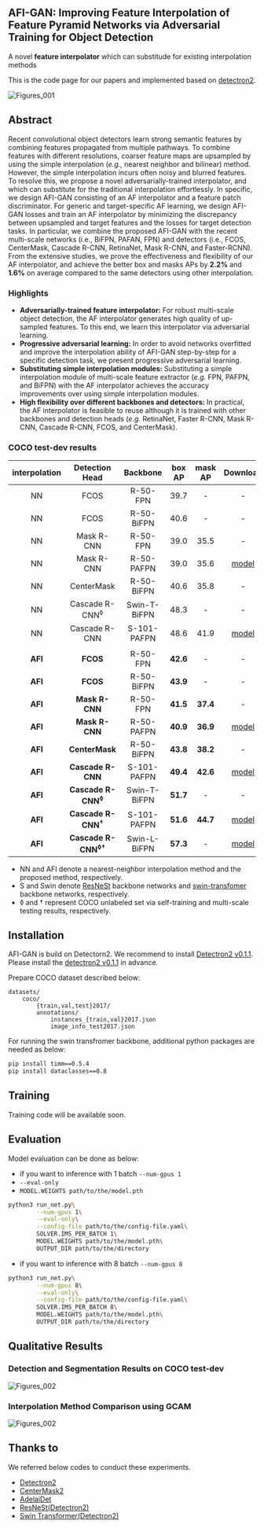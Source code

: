 ## AFI-GAN: Improving Feature Interpolation of Feature Pyramid Networks via Adversarial Training for Object Detection

A novel **feature interpolator** which can substitude for existing interpolation methods

This is the code page for our papers and implemented based on [detectron2](https://github.com/facebookresearch/detectron2).

![Figures_001](Figures/Main_FrameWorks.png)

## Abstract

Recent convolutional object detectors learn strong semantic features by combining features propagated from multiple pathways. 
To combine features with different resolutions,  coarser feature maps  are upsampled by using the simple interpolation (*e.g.,* nearest neighbor and bilinear) method. 
However, the simple interpolation incurs often noisy and blurred features. 
To resolve this, we propose a novel adversarially-trained interpolator, and which can substitute for the traditional interpolation effortlessly. 
In specific, we  design  AFI-GAN consisting of an AF interpolator and a feature patch discriminator. 
For generic and target-specific AF learning, we design AFI-GAN losses and train an AF interpolator by minimizing the discrepancy between upsampled and target features and the losses for target detection tasks. 
In particular, we combine the proposed AFI-GAN with the recent multi-scale  networks (i.e., BiFPN, PAFAN, FPN) and detectors (i.e., FCOS, CenterMask, Cascade R-CNN, RetinaNet, Mask R-CNN, and Faster-RCNN). 
From the  extensive studies, we prove the effectiveness and flexibility of our AF interpolator, and achieve the better box and masks APs by **2.2%** and **1.6%** on average compared to the same detectors using other interpolation.

### Highlights

* **Adversarially-trained feature interpolator:** For robust multi-scale object detection, the AF interpolator generates high quality of up-sampled features. To this end, we learn this interpolator via adversarial learning.
* **Progressive adversarial learning:** In order to avoid networks overfitted and improve the interpolation ability of AFI-GAN step-by-step for a specific detection task, we present progressive adversarial learning.
* **Substituting simple interpolation modules:** Substituting a simple interpolation module of multi-scale feature extractor (*e.g.* FPN, PAFPN, and BiFPN) with the AF interpolator achieves the accuracy improvements over using simple interpolation modules.
* **High flexibility over different backbones and detectors:** In practical, the AF interpolator is feasible to reuse although it is trained with other backbones and detection heads (*e.g.* RetinaNet, Faster R-CNN, Mask R-CNN, Cascade R-CNN, FCOS, and CenterMask).


### COCO test-dev results

|interpolation|Detection Head|Backbone|box AP|mask AP|Download
|:-------------:|:--------:|:--------:|:----:|:----:|:----------------:|
|NN|FCOS|R-50-FPN|39.7|-|-
|NN|FCOS|R-50-BiFPN|40.6|-|-
|NN|Mask R-CNN|R-50-FPN|39.0|35.5|-
|NN|Mask R-CNN|R-50-PAFPN|39.0|35.6|<a href="https://www.dropbox.com/s/djh2pyu3cue21m4/model_final.pth">model</a>
|NN|CenterMask|R-50-BiFPN|40.6|35.8|-
|NN|Cascade R-CNN<sup>&#9674;</sup>|Swin-T-BiFPN|48.3|-|-
|NN|Cascade R-CNN|S-101-PAFPN|48.6|41.9|<a href="https://www.dropbox.com/s/25yp5qz8dy7xj1e/model_final.pth">model</a>
||
|**AFI**|**FCOS**|R-50-FPN|**42.6**|-|-
|**AFI**|**FCOS**|R-50-BiFPN|**43.9**|-|-
|**AFI**|**Mask R-CNN**|R-50-FPN|**41.5**|**37.4**|-
|**AFI**|**Mask R-CNN**|R-50-PAFPN|**40.9**|**36.9**|<a href="https://www.dropbox.com/s/fcafpm6kq4zy960/model_final.pth">model</a>
|**AFI**|**CenterMask**|R-50-BiFPN|**43.8**|**38.2**|-
|**AFI**|**Cascade R-CNN**|S-101-PAFPN|**49.4**|**42.6**|<a href="https://www.dropbox.com/s/xf89z2r4nuenjpg/model_final.pth">model</a>
|**AFI**|**Cascade R-CNN<sup>&#9674;</sup>**|Swin-T-BiFPN|**51.7**|-|-
|**AFI**|**Cascade R-CNN<sup>&#8224;</sup>**|S-101-PAFPN|**51.6**|**44.7**|<a href="https://www.dropbox.com/s/xf89z2r4nuenjpg/model_final.pth">model</a>
|**AFI**|**Cascade R-CNN<sup>&#9674;&#8224;</sup>**|Swin-L-BiFPN|**57.3**|-|<a href="https://www.dropbox.com/s/tqyjyezcg0wo09f/model_final.pth">model</a>
* NN and AFI denote a nearest-neighbor interpolation method and the proposed method, respectively.
* S and Swin denote <a href="https://arxiv.org/abs/2004.08955">ResNeSt</a> backbone networks and <a href="https://arxiv.org/abs/2103.14030">swin-transfomer</a> backbone networks, respectively. 
* &#9674; and &#8224; represent COCO unlabeled set via self-training and multi-scale testing results, respectively.

## Installation

AFI-GAN is build on Detectorn2. We recommend to install <a href="https://github.com/facebookresearch/detectron2/tree/v0.1.1">Detectron2 v0.1.1</a>.<br> 
Please install the [detectron2 v0.1.1](https://github.com/facebookresearch/detectron2/tree/v0.1.1) in advance.

Prepare COCO dataset described below:
```
datasets/
    coco/
        {train,val,test}2017/
        annotations/
            instances_{train,val}2017.json
            image_info_test2017.json
```

For running the swin transfromer backbone, additional python packages are needed as below:
```bash
pip install timm==0.5.4
pip install dataclasses==0.8
```


## Training

Training code will be available soon.

## Evaluation

Model evaluation can be done as below:   
* if you want to inference with 1 batch `--num-gpus 1` 
* `--eval-only`
* `MODEL.WEIGHTS path/to/the/model.pth`
```bash
python3 run_net.py\
        --num-gpus 1\
        --eval-only\
        --config-file path/to/the/config-file.yaml\
        SOLVER.IMS_PER_BATCH 1\
        MODEL.WEIGHTS path/to/the/model.pth\
        OUTPUT_DIR path/to/the/directory
```
* if you want to inference with 8 batch `--num-gpus 8` 
```bash
python3 run_net.py\
        --num-gpus 8\
        --eval-only\
        --config-file path/to/the/config-file.yaml\
        SOLVER.IMS_PER_BATCH 8\
        MODEL.WEIGHTS path/to/the/model.pth\
        OUTPUT_DIR path/to/the/directory
```


## Qualitative Results

### Detection and Segmentation Results on COCO test-dev

![Figures_002](Figures/Qualitative_Results_COCO.png)

### Interpolation Method Comparison using GCAM

![Figures_002](Figures/Qualitative_Results_GCAM.png)


## Thanks to

We referred below codes to conduct these experiments.
* [Detectron2](https://github.com/facebookresearch/detectron2)
* [CenterMask2](https://github.com/youngwanLEE/centermask2)
* [AdelaiDet](https://github.com/aim-uofa/AdelaiDet)
* [ResNeSt(Detectron2)](https://github.com/zhanghang1989/detectron2-ResNeSt)
* [Swin Transformer(Detectron2)](https://github.com/xiaohu2015/SwinT_detectron2)